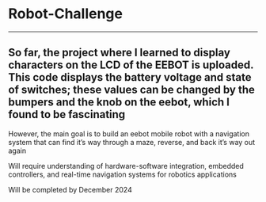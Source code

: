 # Robot-Challenge

------
So far, the project where I learned to display characters on the LCD of the EEBOT is uploaded. This code displays the battery voltage 
and state of switches; these values can be changed by the bumpers and the knob on the eebot, which I found to be fascinating
----
However, the main goal is to build an eebot mobile robot with a navigation system that can find it’s
way through a maze, reverse, and back it’s way out again

Will require understanding of hardware-software integration, embedded controllers, 
and real-time navigation systems for robotics applications


Will be completed by December 2024

